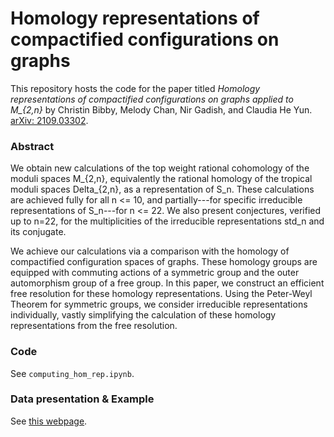 # Homology representations of compactified configurations on graphs
This repository hosts the code for the paper titled *Homology representations of compactified configurations on graphs applied to M_{2,n}* by Christin Bibby, Melody Chan, Nir Gadish, and Claudia He Yun. [arXiv: 2109.03302](https://arxiv.org/abs/2109.03302).

### Abstract
We obtain new calculations of the top weight rational cohomology of the moduli spaces M_{2,n}, equivalently the rational homology of the tropical moduli spaces Delta_{2,n}, as a representation of S_n.  These calculations are achieved fully for all n <= 10, and partially---for specific irreducible representations of S_n---for n <= 22.   We also present conjectures, verified up to n=22, for the multiplicities of the irreducible representations std_n and its conjugate.

We achieve our calculations via a comparison with the homology of compactified configuration spaces of graphs. These homology groups are equipped with commuting actions of a symmetric group and the outer automorphism group of a free group. In this paper, we construct an efficient free resolution for these homology representations. Using the Peter-Weyl Theorem for symmetric groups, we consider irreducible representations individually, vastly simplifying the calculation of these homology representations from the free resolution.

### Code
See `computing_hom_rep.ipynb`.

### Data presentation & Example
See [this webpage](https://claudiaheyun.github.io/BCGY/).
